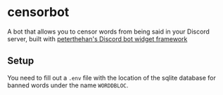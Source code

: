 # censorbot
A bot that allows you to censor words from being said in your Discord server, built with [peterthehan's Discord bot widget framework](https://github.com/peterthehan/create-discord-bot)

## Setup
You need to fill out a `.env` file with the location of the sqlite database for banned words under the name `WORDDBLOC`.